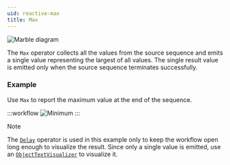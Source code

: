 ```yaml
---
uid: reactive-max
title: Max
---
```


![Marble diagram](~/images/reactive-max.svg)

The `Max` operator collects all the values from the source sequence and emits a single value representing the largest of all values. The single result value is emitted only when the source sequence terminates successfully.

### Example
Use `Max` to report the maximum value at the end of the sequence.

:::workflow
![Minimum](../workflows/reactive-max-example.bonsai)
:::

> [!NOTE]
> The [`Delay`](xref:Bonsai.Reactive.Delay) operator is used in this example only to keep the workflow open long enough to visualize the result. Since only a single value is emitted, use an [`ObjectTextVisualizer`](xref:Bonsai.Design.ObjectTextVisualizer) to visualize it.